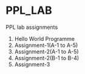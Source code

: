 # PPL_LAB
PPL lab assignments
1. Hello World Programme
2. Assignment-1(A-1 to A-5)
3. Assignment-2(A-1 to A-5)
4. Assignment-2(B-1 to B-4)
5. Assignment-3
